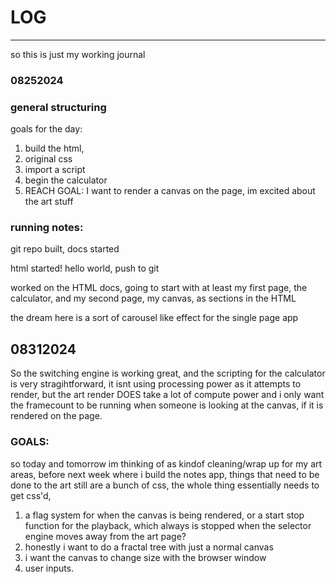 # LOG
___
so this is just my working journal


### 08252024

### general structuring

goals for the day:

1. build the html, 
2. original css 
3. import a script
4. begin the calculator
5. REACH GOAL: I want to render a canvas on the page, im excited about the art stuff


### running notes:
git repo built, docs started

html started! hello world, push to git

worked on the HTML docs, going to start with at least my first page, the calculator, and my second page, my canvas, as sections in the HTML

the dream here is a sort of carousel like effect for the single page app

## 08312024


So the switching engine is working great, and the scripting for the calculator is very stragihtforward, it isnt using processing power as it attempts to render, but the art render DOES take a lot of compute power and i only want the framecount to be running when someone is looking at the canvas, if it is rendered on the page.

### GOALS:

so today and tomorrow im thinking of as kindof cleaning/wrap up for my art areas, before next week where i build the notes app, things that need to be done to the art still are a bunch of css, the whole thing essentially needs to get css'd, 

1. a flag system for when the canvas is being rendered, or a start stop function for the playback, which always is stopped when the selector engine moves away from the art page?
2. honestly i want to do a fractal tree with just a normal canvas
3. i want the canvas to change size with the browser window
4. user inputs.